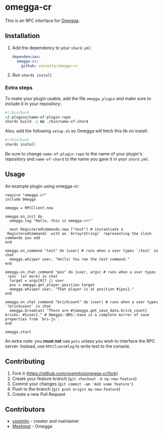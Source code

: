 # omegga-cr

This is an RPC interface for [Omegga](https://github.com/brickadia-community/omegga).

## Installation

1. Add the dependency to your `shard.yml`:

   ```yaml
   dependencies:
     omegga-cr:
       github: voximity/omegga-cr
   ```

2. Run `shards install`

### Extra steps

To make your plugin usable, add the file `omegga_plugin` and make sure to include it in your repository:

```sh
#!/bin/bash
cd plugins/name-of-plugin-repo
shards build -q && ./bin/name-of-shard
```

Also, add the following `setup.sh` so Omegga will fetch this lib on install:

```sh
#!/bin/bash
shards install
```

Be sure to change `name-of-plugin-repo` to the name of your plugin's repository and `name-of-shard` to the name you gave it in your `shard.yml`.

## Usage

An example plugin using omegga-cr:

```cr
require "omegga-cr"
include Omegga

omegga = RPCClient.new

omegga.on_init do
  omegga.log "Hello, this is omegga-cr!"

  next RegisteredCommands.new ["test"] # instantiate a `RegisteredCommands` with an `Array(String)` representing the slash commands you add
end

omegga.on_command "test" do |user| # runs when a user types `/test` in chat
  omegga.whisper user, "Hello! You ran the test command."
end

omegga.on_chat_command "pos" do |user, args| # runs when a user types `!pos` (or more) in chat
  target = args[0]? || user
  pos = omegga.get_player_position target
  omegga.whisper user, "That player is at position #{pos}."
end

omegga.on_chat_command "brickcount" do |user| # runs when a user types `!brickcount` in chat
  omegga.broadcast "There are #{omegga.get_save_data.brick_count} bricks. #{user}." # Omegga::BRS::Save is a complete mirror of save properties from `brs-js`.
end

omegga.start
```

An extra note: you **must not** use `puts` unless you wish to interface the RPC server. Instead, use `RPCClient#log` to write text to the console.

## Contributing

1. Fork it (<https://github.com/voximity/omegga-cr/fork>)
2. Create your feature branch (`git checkout -b my-new-feature`)
3. Commit your changes (`git commit -am 'Add some feature'`)
4. Push to the branch (`git push origin my-new-feature`)
5. Create a new Pull Request

## Contributors

- [voximity](https://github.com/voximity) - creator and maintainer
- [Meshiest](https://github.com/Meshiest) - Omegga
